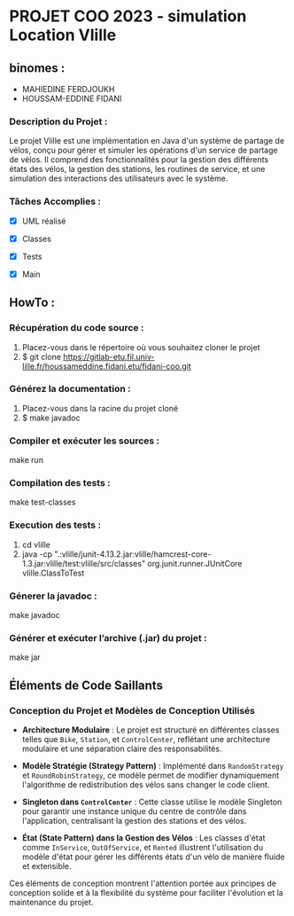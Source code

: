 # PROJET COO 2023 - simulation Location Vlille


## binomes : 
 - MAHIEDINE FERDJOUKH
 - HOUSSAM-EDDINE FIDANI


### Description du Projet :
Le projet Vlille est une implémentation en Java d'un système de partage de vélos, conçu pour gérer et simuler les opérations d'un service de partage de vélos. Il comprend des fonctionnalités pour la gestion des différents états des vélos, la gestion des stations, les routines de service, et une simulation des interactions des utilisateurs avec le système.


### Tâches Accomplies :

 - [x] UML réalisé
 - [x] Classes 
 - [x] Tests 
 - [x] Main


## HowTo :

### Récupération du code source :
1. Placez-vous dans le répertoire où vous souhaitez cloner le projet 
2. $ git clone https://gitlab-etu.fil.univ-lille.fr/houssameddine.fidani.etu/fidani-coo.git


### Générez la documentation : 
1. Placez-vous dans la racine du projet cloné 
2. $ make javadoc

### Compiler et exécuter les sources : 

make run

### Compilation des tests :

make test-classes 

### Execution des tests :
1. cd vlille
2. java -cp ".:vlille/junit-4.13.2.jar:vlille/hamcrest-core-1.3.jar:vlille/test:vlille/src/classes" org.junit.runner.JUnitCore vlille.ClassToTest

### Génerer la javadoc : 
make javadoc

### Générer et exécuter l’archive (.jar) du projet : 
make jar



## Éléments de Code Saillants
### Conception du Projet et Modèles de Conception Utilisés

- **Architecture Modulaire** : Le projet est structuré en différentes classes telles que `Bike`, `Station`, et `ControlCenter`, reflétant une architecture modulaire et une séparation claire des responsabilités.

- **Modèle Stratégie (Strategy Pattern)** : Implémenté dans `RandomStrategy` et `RoundRobinStrategy`, ce modèle permet de modifier dynamiquement l'algorithme de redistribution des vélos sans changer le code client.

- **Singleton dans `ControlCenter`** : Cette classe utilise le modèle Singleton pour garantir une instance unique du centre de contrôle dans l'application, centralisant la gestion des stations et des vélos.

- **État (State Pattern) dans la Gestion des Vélos** : Les classes d'état comme `InService`, `OutOfService`, et `Rented` illustrent l'utilisation du modèle d'état pour gérer les différents états d'un vélo de manière fluide et extensible.

Ces éléments de conception montrent l'attention portée aux principes de conception solide et à la flexibilité du système pour faciliter l'évolution et la maintenance du projet.


 

